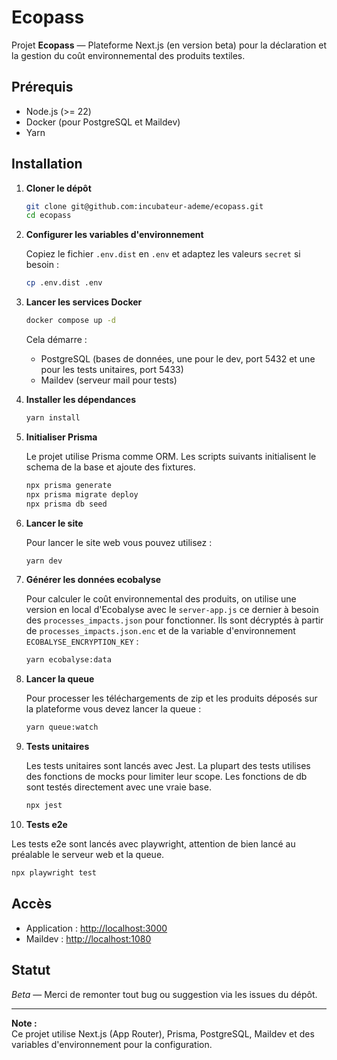 # Ecopass

Projet **Ecopass** — Plateforme Next.js (en version beta) pour la déclaration et la gestion du coût environnemental des produits textiles.

## Prérequis

- Node.js (>= 22)
- Docker (pour PostgreSQL et Maildev)
- Yarn

## Installation

1. **Cloner le dépôt**

   ```sh
   git clone git@github.com:incubateur-ademe/ecopass.git
   cd ecopass
   ```

2. **Configurer les variables d'environnement**

   Copiez le fichier `.env.dist` en `.env` et adaptez les valeurs `secret` si besoin :

   ```sh
   cp .env.dist .env
   ```

3. **Lancer les services Docker**

   ```sh
   docker compose up -d
   ```

   Cela démarre :

   - PostgreSQL (bases de données, une pour le dev, port 5432 et une pour les tests unitaires, port 5433)
   - Maildev (serveur mail pour tests)

4. **Installer les dépendances**

   ```sh
   yarn install
   ```

5. **Initialiser Prisma**

   Le projet utilise Prisma comme ORM. Les scripts suivants initialisent le schema de la base et ajoute des fixtures.

   ```sh
   npx prisma generate
   npx prisma migrate deploy
   npx prisma db seed
   ```

6. **Lancer le site**

   Pour lancer le site web vous pouvez utilisez :
   ```sh
   yarn dev
   ```

7. **Générer les données ecobalyse**

   Pour calculer le coût environnemental des produits, on utilise une version en local d'Ecobalyse avec le `server-app.js` ce dernier à besoin des `processes_impacts.json` pour fonctionner. Ils sont décryptés à partir de `processes_impacts.json.enc` et de la variable d'environnement `ECOBALYSE_ENCRYPTION_KEY` :

   ```sh
   yarn ecobalyse:data
   ```

8. **Lancer la queue**


   Pour processer les téléchargements de zip et les produits déposés sur la plateforme vous devez lancer la queue :
   ```sh
   yarn queue:watch
   ```

9. **Tests unitaires**

   Les tests unitaires sont lancés avec Jest. La plupart des tests utilises des fonctions de mocks pour limiter leur scope. Les fonctions de db sont testés directement avec une vraie base.

   ```sh
   npx jest
   ```

10. **Tests e2e**

   Les tests e2e sont lancés avec playwright, attention de bien lancé au préalable le serveur web et la queue.

   ```sh
   npx playwright test
   ```
   
## Accès

- Application : [http://localhost:3000](http://localhost:3000)
- Maildev : [http://localhost:1080](http://localhost:1080)

## Statut

_Beta_ — Merci de remonter tout bug ou suggestion via les issues du dépôt.

---

**Note :**  
Ce projet utilise Next.js (App Router), Prisma, PostgreSQL, Maildev et des variables d'environnement pour la configuration.
